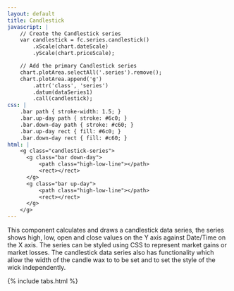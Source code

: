 ```yaml
---
layout: default
title: Candlestick
javascript: |
	// Create the Candlestick series
	var candlestick = fc.series.candlestick()
		.xScale(chart.dateScale)
		.yScale(chart.priceScale);

	// Add the primary Candlestick series
	chart.plotArea.selectAll('.series').remove();
	chart.plotArea.append('g')
		.attr('class', 'series')
		.datum(dataSeries1)
		.call(candlestick);
css: |
	.bar path { stroke-width: 1.5; }
	.bar.up-day path { stroke: #6c0; }
	.bar.down-day path { stroke: #c60; }
	.bar.up-day rect { fill: #6c0; }
	.bar.down-day rect { fill: #c60; }
html: |
	<g class="candlestick-series">
	  <g class="bar down-day">
	      <path class="high-low-line"></path>
	      <rect></rect>
	  </g>
	  <g class="bar up-day">
	      <path class="high-low-line"></path>
	      <rect></rect>
	  </g>
	</g>
---
```


This component calculates and draws a candlestick data series, the series shows high, low, open and close values on the Y axis against Date/Time on the X axis. The series can be styled using CSS to represent market gains or market losses. The candlestick data series also has functionality which allow the width of the candle wax to to be set and to set the style of the wick independently.

<div id="example_candlestick" class="chart"> </div>

{% include tabs.html %}

<script type="text/javascript">
	// Mock data generation (mu, sigma, startingPrice, intraDaySteps, filter)
	var chart = createPlotArea('#example_candlestick', false);

	// Create the Candlestick series
	var candlestick = fc.series.candlestick()
		.xScale(chart.dateScale)
		.yScale(chart.priceScale);

	// Add the primary Candlestick series
	chart.plotArea.selectAll('.series').remove();
	chart.plotArea.append('g')
		.attr('class', 'series')
		.datum(dataSeries1)
		.call(candlestick);
</script>
